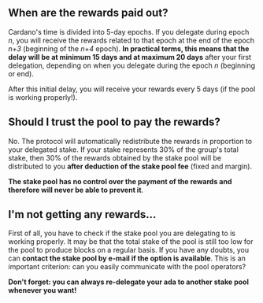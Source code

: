 ## When are the rewards paid out? ##

Cardano's time is divided into 5-day epochs. If you delegate during epoch *n*, you will receive the rewards related to that epoch at the end of the epoch  *n+3*  (beginning of the *n+4* epoch). **In practical terms, this means that the delay will be at minimum 15 days and at maximum 20 days** after your first delegation, depending on when you delegate during the epoch *n* (beginning or end).

After this initial delay, you will receive your rewards every 5 days (if the pool is working properly!).

## Should I trust the pool to pay the rewards? ##

No. The protocol will automatically redistribute the rewards in proportion to your delegated stake. If your stake represents 30% of the group's total stake, then 30% of the rewards obtained by the stake pool will be distributed to you **after deduction of the stake pool fee** (fixed and margin).

**The stake pool has no control over the payment of the rewards and therefore will never be able to prevent it**.

## I'm not getting any rewards... ##

First of all, you have to check if the stake pool you are delegating to is working properly. It may be that the total stake of the pool is still too low for the pool to produce blocks on a regular basis. If you have any doubts, you can **contact the stake pool by e-mail if the option is available**. This is an important criterion: can you easily communicate with the pool operators?

**Don't forget: you can always re-delegate your ada to another stake pool whenever you want!**